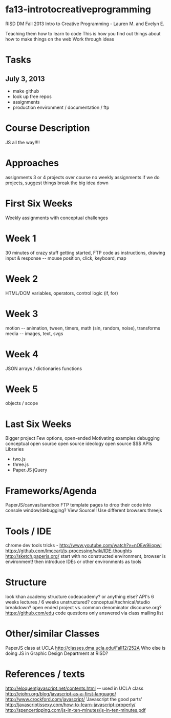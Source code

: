 fa13-introtocreativeprogramming
===============================

RISD DM Fall 2013 Intro to Creative Programming - Lauren M. and Evelyn E.

Teaching them how to learn to code
This is how you find out things about how to make things on the web
Work through ideas

# Tasks
## July 3, 2013
- make github
- look up free repos
- assignments
- production environment / documentation / ftp

# Course Description
JS all the way!!!!

# Approaches
assignments
3 or 4 projects over course
no weekly assignments
if we do projects, suggest things
break the big idea down

# First Six Weeks
 Weekly assignments
 with conceptual challenges

# Week 1
30 minutes of crazy stuff
getting started, FTP
code as instructions, drawing
input & response -- mouse position, click, keyboard, map

# Week 2
HTML/DOM
variables, operators, control logic (if, for)

# Week 3
motion -- animation, tween, timers, math (sin, random, noise), transforms
media -- images, text, svgs

# Week 4
JSON
arrays / dictionaries
functions

# Week 5
objects / scope


# Last Six Weeks
Bigger project
Few options, open-ended
Motivating examples
debugging
conceptual
open source
open source ideology
open source $$$
APIs
Libraries
- two.js
- three.js
- Paper.JS
jQuery

# Frameworks/Agenda
PaperJS/canvas/sandbox
FTP
template pages to drop their code into
console window/debugging?
View Source!!
Use different browsers
<DOM>
threejs

# Tools / IDE
chrome dev tools tricks - http://www.youtube.com/watch?v=nOEw9iiopwI
https://github.com/lmccart/js-processing/wiki/IDE-thoughts
http://sketch.paperjs.org/
start with no constructed environment, browser is environment!
then introduce IDEs or other environments as tools

# Structure
look khan academy structure
codeacademy?
or anything else?
API's
6 weeks lectures / 6 weeks unstructured?
conceptual/technical/studio breakdown?
open ended project vs. common denominator
discourse.org?
https://github.com/edu
code questions only answered via class mailing list

# Other/similar Classes
PaperJS class at UCLA http://classes.dma.ucla.edu/Fall12/252A
Who else is doing JS in Graphic Design Department at RISD?

# References / texts
http://eloquentjavascript.net/contents.html -- used in UCLA class
http://ejohn.org/blog/javascript-as-a-first-language/
http://www.crockford.com/javascript/
'Javascript the good parts'
http://javascriptissexy.com/how-to-learn-javascript-properly/
http://spencertipping.com/js-in-ten-minutes/js-in-ten-minutes.pdf




